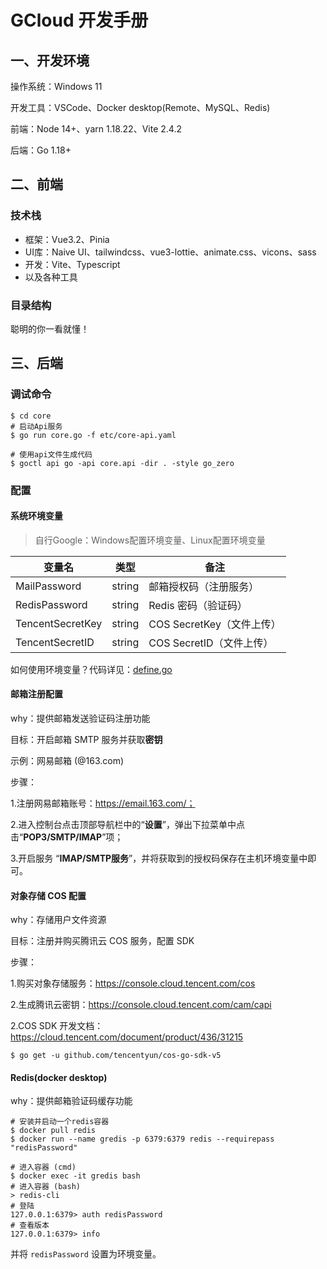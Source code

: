 # GCloud 开发手册

## 一、开发环境

操作系统：Windows 11

开发工具：VSCode、Docker desktop(Remote、MySQL、Redis)

前端：Node 14+、yarn 1.18.22、Vite 2.4.2

后端：Go 1.18+ 

## 二、前端

### 技术栈

- 框架：Vue3.2、Pinia
- UI库：Naive UI、tailwindcss、vue3-lottie、animate.css、vicons、sass
- 开发：Vite、Typescript
- 以及各种工具

### 目录结构

聪明的你一看就懂！



## 三、后端

### 调试命令

```shell
$ cd core
# 启动Api服务
$ go run core.go -f etc/core-api.yaml

# 使用api文件生成代码
$ goctl api go -api core.api -dir . -style go_zero
```

### 配置

#### 系统环境变量

> 自行Google：Windows配置环境变量、Linux配置环境变量

| 变量名           | 类型   | 备注                      |
| ---------------- | ------ | ------------------------- |
| MailPassword     | string | 邮箱授权码（注册服务）    |
| RedisPassword    | string | Redis 密码（验证码）      |
| TencentSecretKey | string | COS SecretKey（文件上传） |
| TencentSecretID  | string | COS SecretID（文件上传）  |

如何使用环境变量？代码详见：[define.go](/core/define/define.go)



#### 邮箱注册配置

why：提供邮箱发送验证码注册功能

目标：开启邮箱 SMTP 服务并获取**密钥**

示例：网易邮箱 (@163.com)

步骤：

1.注册网易邮箱账号：https://email.163.com/；

2.进入控制台点击顶部导航栏中的“**设置**”，弹出下拉菜单中点击“**POP3/SMTP/IMAP**”项；

3.开启服务 “**IMAP/SMTP服务**”，并将获取到的授权码保存在主机环境变量中即可。



#### 对象存储 COS 配置

why：存储用户文件资源

目标：注册并购买腾讯云 COS 服务，配置 SDK

步骤：

1.购买对象存储服务：https://console.cloud.tencent.com/cos

2.生成腾讯云密钥：https://console.cloud.tencent.com/cam/capi

2.COS SDK 开发文档： https://cloud.tencent.com/document/product/436/31215 

```shell
$ go get -u github.com/tencentyun/cos-go-sdk-v5
```



#### Redis(docker desktop)

why：提供邮箱验证码缓存功能

```shell
# 安装并启动一个redis容器
$ docker pull redis
$ docker run --name gredis -p 6379:6379 redis --requirepass "redisPassword"

# 进入容器 (cmd)
$ docker exec -it gredis bash
# 进入容器 (bash)
> redis-cli
# 登陆
127.0.0.1:6379> auth redisPassword
# 查看版本
127.0.0.1:6379> info
```

并将 `redisPassword` 设置为环境变量。
